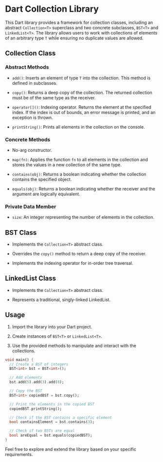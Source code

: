 # Dart Collection Library

This Dart library provides a framework for collection classes, including an abstract `Collection<T>` superclass and two concrete subclasses, `BST<T>` and `LinkedList<T>`. The library allows users to work with collections of elements of an arbitrary type `T` while ensuring no duplicate values are allowed.

## Collection<T> Class

### Abstract Methods

- `add()`: Inserts an element of type `T` into the collection. This method is defined in subclasses.

- `copy()`: Returns a deep copy of the collection. The returned collection must be of the same type as the receiver.

- `operator[]()`: Indexing operator. Returns the element at the specified index. If the index is out of bounds, an error message is printed, and an exception is thrown.

- `printString()`: Prints all elements in the collection on the console.

### Concrete Methods

- No-arg constructor.

- `map(fn)`: Applies the function `fn` to all elements in the collection and stores the values in a new collection of the same type.

- `contains(obj)`: Returns a boolean indicating whether the collection contains the specified object.

- `equals(obj)`: Returns a boolean indicating whether the receiver and the argument are logically equivalent.

### Private Data Member

- `size`: An integer representing the number of elements in the collection.

## BST<T> Class

- Implements the `Collection<T>` abstract class.

- Overrides the `copy()` method to return a deep copy of the receiver.

- Implements the indexing operator for in-order tree traversal.

## LinkedList<T> Class

- Implements the `Collection<T>` abstract class.

- Represents a traditional, singly-linked LinkedList.

## Usage

1. Import the library into your Dart project.

2. Create instances of `BST<T>` or `LinkedList<T>`.

3. Use the provided methods to manipulate and interact with the collections.

```dart
void main() {
  // Create a BST of integers
  BST<int> bst = BST<int>();

  // Add elements
  bst.add(5).add(3).add(8);

  // Copy the BST
  BST<int> copiedBST = bst.copy();

  // Print the elements in the copied BST
  copiedBST.printString();

  // Check if the BST contains a specific element
  bool containsElement = bst.contains(3);

  // Check if two BSTs are equal
  bool areEqual = bst.equals(copiedBST);
}
```

Feel free to explore and extend the library based on your specific requirements.
